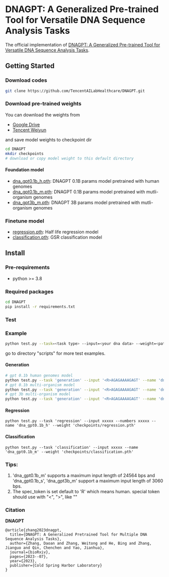 # DNAGPT: A Generalized Pre-trained Tool for Versatile DNA Sequence Analysis Tasks

The official implementation of [DNAGPT: A Generalized Pre-trained Tool for Versatile DNA Sequence Analysis Tasks](https://www.biorxiv.org/content/10.1101/2023.07.11.548628v2.full.pdf).

## Getting Started

### Download codes

```bash
git clone https://github.com/TencentAILabHealthcare/DNAGPT.git
```

### Download pre-trained weights
You can download the weights from
* [Google Drive](https://drive.google.com/drive/folders/10UPPx6V13oQW6knuLV7d8SRIA3D6hYor?usp=drive_link)
* [Tencent Weiyun](https://share.weiyun.com/car87dsv)

and save model weights to checkpoint dir
```bash
cd DNAGPT
mkdir checkpoints
# download or copy model weight to this default directory
```
#### Foundation model
* [dna_gpt0.1b_h.pth](https://drive.google.com/file/d/15m6CH3zaMSqflOaf6ec5VPfiulg-Gh0u/view?usp=drive_link): DNAGPT 0.1B params model pretrained with human genomes
* [dna_gpt0.1b_m.pth](https://drive.google.com/file/d/1C0BRXfz7RNtCSjSY1dKQeR1yP7I3wTyx/view?usp=drive_link): DNAGPT 0.1B params model pretrained with mutli-organism genomes
* [dna_gpt3b_m.pth](https://drive.google.com/file/d/1pQ3Ai7C-ObzKkKTRwuf6eshVneKHzYEg/view?usp=drive_link): DNAGPT 3B params model pretrained with mutli-organism genomes

### Finetune model
* [regression.pth](https://drive.google.com/file/d/1_BDbfB5iNmfus3imx1_YSD1ac6OiJkaY/view?usp=drive_link): Half life regression model
* [classification.pth](https://drive.google.com/file/d/1TdMCiJO6rq32WSka73VdKI0Cthitd9Bb/view?usp=drive_link): GSR classification model

## Install

### Pre-requirements
* python >= 3.8

### Required packages
```bash
cd DNAGPT
pip install -r requirements.txt
```

### Test
### Example
```bash
python test.py --task=<task type> --input=<your dna data> --weight=<path to the pre-trained weight> --name=<the model you want to use> --num_samples=<number of samples seq>
```
go to directory "scripts" for more test examples.
#### Generation
```bash
# gpt 0.1b human genomes model
python test.py --task 'generation' --input '<R>AGAGAAAAGAGT' --name 'dna_gpt0.1b_h' --weight 'checkpoints/classification.pth' --num_samples 10 --max_len 256
# gpt 0.1b multi-organism model
python test.py --task 'generation' --input '<R>AGAGAAAAGAGT' --name 'dna_gpt0.1b_m' --weight 'checkpoints/classification.pth' --num_samples 10 --max_len 256
# gpt 3b multi-organism model
python test.py --task 'generation' --input '<R>AGAGAAAAGAGT' --name 'dna_gpt3b_m' --weight 'checkpoints/classification.pth' --num_samples 10 --max_len 256
```
#### Regression
```shell
python test.py --task 'regression' --input xxxxx --numbers xxxxx --name 'dna_gpt0.1b_h' --weight 'checkpoints/regression.pth'
```
#### Classification
```shell
python test.py --task 'classification' --input xxxxx --name 'dna_gpt0.1b_m' --weight 'checkpoints/classification.pth'
```

### Tips:
1. 'dna_gpt0.1b_m' supports a maximum input length of 24564 bps and 'dna_gpt0.1b_s', 'dna_gpt3b_m' support a maximum input length of 3060 bps. 
2. The spec_token is set default to 'R' which means human. special token should use with "<", ">", like "<R>"

### Citation

**DNAGPT**

```
@article{zhang2023dnagpt,
  title={DNAGPT: A Generalized Pretrained Tool for Multiple DNA Sequence Analysis Tasks},
  author={Zhang, Daoan and Zhang, Weitong and He, Bing and Zhang, Jianguo and Qin, Chenchen and Yao, Jianhua},
  journal={bioRxiv},
  pages={2023--07},
  year={2023},
  publisher={Cold Spring Harbor Laboratory}
}
```



